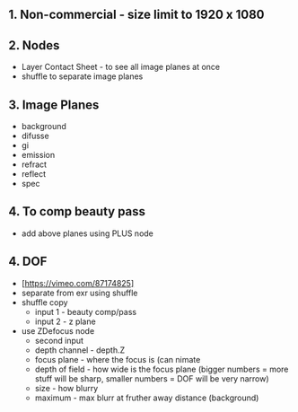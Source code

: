 ## 1. Non-commercial - size limit to 1920 x 1080
## 2. Nodes
- Layer Contact Sheet - to see all image planes at once
- shuffle to separate image planes
## 3. Image Planes
- background
- difusse
- gi
- emission
- refract
- reflect
- spec
## 4. To comp beauty pass
- add above planes using PLUS node
## 4. DOF 
- [https://vimeo.com/87174825]
- separate from exr using shuffle
- shuffle copy 
  - input 1 - beauty comp/pass
  - input 2 - z plane
- use ZDefocus node
  - second input
  - depth channel - depth.Z
  - focus plane - where the focus is (can nimate
  - depth of field - how wide is the focus plane (bigger numbers = more stuff will be sharp, smaller numbers = DOF will be very narrow)
  - size - how blurry
  - maximum - max blurr at fruther away distance (background)


